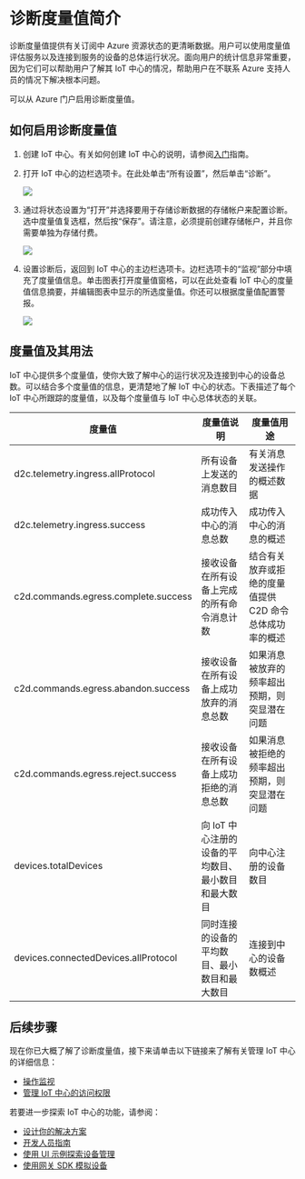 <properties
 pageTitle="IoT 中心诊断度量值"
 description="概述 Azure IoT 中心度量值，使用户能够评估其资源的总体运行状况"
 services="iot-hub"
 documentationCenter=""
 authors="nberdy"
 manager="timlt"
 editor=""/>

<tags
 ms.service="iot-hub"
 ms.date="07/06/2016"
 wacn.date="08/01/2016"/>

# 诊断度量值简介

诊断度量值提供有关订阅中 Azure 资源状态的更清晰数据。用户可以使用度量值评估服务以及连接到服务的设备的总体运行状况。面向用户的统计信息非常重要，因为它们可以帮助用户了解其 IoT 中心的情况，帮助用户在不联系 Azure 支持人员的情况下解决根本问题。

可以从 Azure 门户启用诊断度量值。

## 如何启用诊断度量值

1. 创建 IoT 中心。有关如何创建 IoT 中心的说明，请参阅[入门][lnk-get-started]指南。

2. 打开 IoT 中心的边栏选项卡。在此处单击“所有设置”，然后单击“诊断”。

    ![][1]

3. 通过将状态设置为“打开”并选择要用于存储诊断数据的存储帐户来配置诊断。选中度量值复选框，然后按“保存”。请注意，必须提前创建存储帐户，并且你需要单独为存储付费。

    ![][2]

4. 设置诊断后，返回到 IoT 中心的主边栏选项卡。边栏选项卡的“监视”部分中填充了度量值信息。单击图表打开度量值窗格，可以在此处查看 IoT 中心的度量值信息摘要，并编辑图表中显示的所选度量值。你还可以根据度量值配置警报。

    ![][3]

## 度量值及其用法

IoT 中心提供多个度量值，使你大致了解中心的运行状况及连接到中心的设备总数。可以结合多个度量值的信息，更清楚地了解 IoT 中心的状态。下表描述了每个 IoT 中心所跟踪的度量值，以及每个度量值与 IoT 中心总体状态的关联。

| 度量值 | 度量值说明 | 度量值用途 |
| ---- | ---- | ---- |
| d2c.telemetry.ingress.allProtocol | 所有设备上发送的消息数目 | 有关消息发送操作的概述数据 |
| d2c.telemetry.ingress.success | 成功传入中心的消息总数 | 成功传入中心的消息的概述 |
| c2d.commands.egress.complete.success | 接收设备在所有设备上完成的所有命令消息计数 | 结合有关放弃或拒绝的度量值提供 C2D 命令总体成功率的概述 |
| c2d.commands.egress.abandon.success | 接收设备在所有设备上成功放弃的消息总数 | 如果消息被放弃的频率超出预期，则突显潜在问题 |
| c2d.commands.egress.reject.success | 接收设备在所有设备上成功拒绝的消息总数 | 如果消息被拒绝的频率超出预期，则突显潜在问题 |
| devices.totalDevices | 向 IoT 中心注册的设备的平均数目、最小数目和最大数目 | 向中心注册的设备数目 |
| devices.connectedDevices.allProtocol | 同时连接的设备的平均数目、最小数目和最大数目 | 连接到中心的设备数概述 |

## 后续步骤

现在你已大概了解了诊断度量值，接下来请单击以下链接来了解有关管理 IoT 中心的详细信息：

- [操作监视][lnk-monitor]
- [管理 IoT 中心的访问权限][lnk-itpro]

若要进一步探索 IoT 中心的功能，请参阅：

- [设计你的解决方案][lnk-design]
- [开发人员指南][lnk-devguide]
- [使用 UI 示例探索设备管理][lnk-dmui]
- [使用网关 SDK 模拟设备][lnk-gateway]

<!-- Links and images -->
[1]: ./media/iot-hub-metrics/enable-metrics-1.png
[2]: ./media/iot-hub-metrics/enable-metrics-2.png
[3]: ./media/iot-hub-metrics/enable-metrics-3.png

[lnk-get-started]: /documentation/articles/iot-hub-csharp-csharp-getstarted/
[lnk-operations-monitoring]: /documentation/articles/iot-hub-operations-monitoring/
[lnk-scaling]: /documentation/articles/iot-hub-scaling/
[lnk-dr]: /documentation/articles/iot-hub-ha-dr/

[lnk-monitor]: /documentation/articles/iot-hub-operations-monitoring/
[lnk-itpro]: /documentation/articles/iot-hub-itpro-info/

[lnk-design]: /documentation/articles/iot-hub-guidance/
[lnk-devguide]: /documentation/articles/iot-hub-devguide/
[lnk-dmui]: /documentation/articles/iot-hub-device-management-ui-sample/
[lnk-gateway]: /documentation/articles/iot-hub-linux-gateway-sdk-simulated-device/

<!---HONumber=Mooncake_0725_2016-->